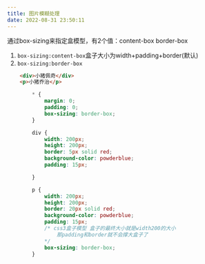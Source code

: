 ```yaml
---
title: 图片模糊处理
date: 2022-08-31 23:50:11
---
```


通过box-sizing来指定盒模型，有2个值：content-box border-box

1. `box-sizing:content-box`盒子大小为width+padding+border(默认)
2. `box-sizing:border-box`

```html
    <div>小猪佩奇</div>
    <p>小猪乔治</p>
```

```css
        * {
            margin: 0;
            padding: 0;
            box-sizing: border-box;
        }

        div {
            width: 200px;
            height: 200px;
            border: 5px solid red;
            background-color: powderblue;
            padding: 15px;

        }

        p {
            width: 200px;
            height: 200px;
            border: 20px solid red;
            background-color: powderblue;
            padding: 15px;
            /* css3盒子模型 盒子的最终大小就是width200的大小
                那padding和border就不会撑大盒子了
            */
            box-sizing: border-box;
        }
```

